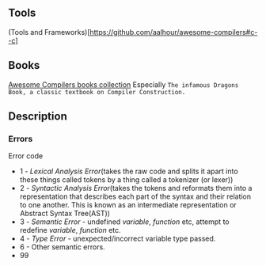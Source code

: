## Tools
(Tools and Frameworks)[https://github.com/aalhour/awesome-compilers#c--c]

## Books
[Awesome Compilers books collection](https://github.com/aalhour/awesome-compilers#books)
Especially `The infamous Dragons Book, a classic textbook on Compiler Construction.`


## Description
### Errors
Error code
 - 1 - *Lexical Analysis Error*(takes the raw code and splits it apart into these things called tokens by a thing called a tokenizer (or lexer))
 - 2 - *Syntactic Analysis Error*(takes the tokens and reformats them into a representation that describes each part of the syntax and their relation to one another. This is known as an intermediate representation or Abstract Syntax Tree(AST))
 - 3 - *Semantic Error* - undefined *variable*, *function* etc, attempt to redefine *variable*, *function* etc.
 - 4 - *Type Error* - unexpected/incorrect variable type passed.
 - 6 - Other semantic errors.
 - 99
